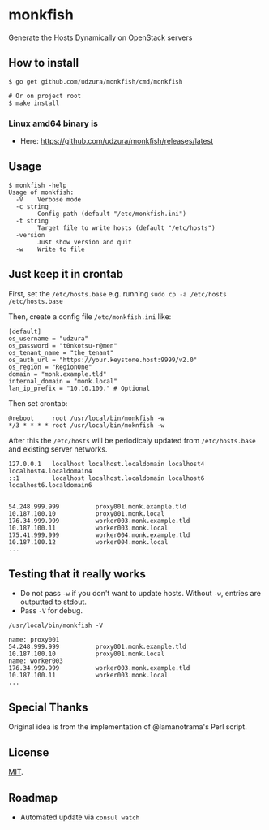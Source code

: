 # monkfish

Generate the Hosts Dynamically on OpenStack servers

## How to install

```
$ go get github.com/udzura/monkfish/cmd/monkfish

# Or on project root
$ make install
```

### Linux amd64 binary is

* Here: https://github.com/udzura/monkfish/releases/latest

## Usage

```
$ monkfish -help 
Usage of monkfish:
  -V    Verbose mode
  -c string
        Config path (default "/etc/monkfish.ini")
  -t string
        Target file to write hosts (default "/etc/hosts")
  -version
        Just show version and quit
  -w    Write to file
```

## Just keep it in crontab

First, set the `/etc/hosts.base` e.g. running `sudo cp -a /etc/hosts /etc/hosts.base`

Then, create a config file `/etc/monkfish.ini` like:

```
[default]
os_username = "udzura"
os_password = "t0nkotsu-r@men"
os_tenant_name = "the_tenant"
os_auth_url = "https://your.keystone.host:9999/v2.0"
os_region = "RegionOne"
domain = "monk.example.tld"
internal_domain = "monk.local"
lan_ip_prefix = "10.10.100." # Optional
```

Then set crontab:

```crontab
@reboot     root /usr/local/bin/monkfish -w
*/3 * * * * root /usr/local/bin/moknfish -w
```

After this the `/etc/hosts` will be periodicaly updated from `/etc/hosts.base` and existing server networks.

```
127.0.0.1   localhost localhost.localdomain localhost4 localhost4.localdomain4
::1         localhost localhost.localdomain localhost6 localhost6.localdomain6


54.248.999.999          proxy001.monk.example.tld
10.187.100.10           proxy001.monk.local
176.34.999.999          worker003.monk.example.tld
10.187.100.11           worker003.monk.local
175.41.999.999          worker004.monk.example.tld
10.187.100.12           worker004.monk.local
...
```

## Testing that it really works

* Do not pass `-w` if you don't want to update hosts. Without `-w`, entries are outputted to stdout.
* Pass `-V` for debug.

```
/usr/local/bin/monkfish -V

name: proxy001
54.248.999.999          proxy001.monk.example.tld
10.187.100.10           proxy001.monk.local
name: worker003
176.34.999.999          worker003.monk.example.tld
10.187.100.11           worker003.monk.local
...
```

## Special Thanks

Original idea is from the implementation of @lamanotrama's Perl script.

## License

[MIT](./LICENSE).

## Roadmap

* Automated update via `consul watch`
